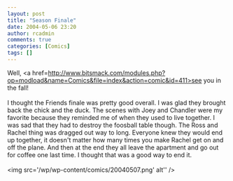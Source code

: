 ```yaml
---
layout: post
title: "Season Finale"
date: 2004-05-06 23:20
author: rcadmin
comments: true
categories: [Comics]
tags: []
---
```

Well, <a href=http://www.bitsmack.com/modules.php?op=modload&name=Comics&file=index&action=comic&id=411>see you in the fall!</a>
<br />
<br />
I thought the Friends finale was pretty good overall. I was glad they brought back the chick and the duck. The scenes with Joey and Chandler were my favorite because they reminded me of when they used to live together. I was sad that they had to destroy the foosball table though. The Ross and Rachel thing was dragged out way to long. Everyone knew they would end up together, it doesn't matter how many times you make Rachel get on and off the plane. And then at the end they all leave the apartment and go out for coffee one last time. I thought that was a good way to end it. <br /><br /><!--more--><img src='/wp/wp-content/comics/20040507.png' alt'' />
